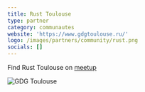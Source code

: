 ```yaml
---
title: Rust Toulouse
type: partner
category: communautes
website: 'https://www.gdgtoulouse.ru/'
logo: /images/partners/community/rust.png
socials: []
---
```


Find Rust Toulouse on [meetup](https://www.meetup.com/Toulouse-Rust-Meetup/)

![GDG Toulouse](/images/partners/community/rust.png)
